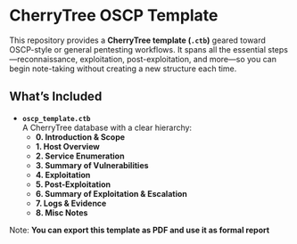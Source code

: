 # CherryTree OSCP Template

This repository provides a **CherryTree template (`.ctb`)** geared toward OSCP-style or general pentesting workflows. It spans all the essential steps—reconnaissance, exploitation, post-exploitation, and more—so you can begin note-taking without creating a new structure each time.

## What’s Included

- **`oscp_template.ctb`**  
  A CherryTree database with a clear hierarchy:
  - **0. Introduction & Scope**  
  - **1. Host Overview**  
  - **2. Service Enumeration**  
  - **3. Summary of Vulnerabilities**  
  - **4. Exploitation**  
  - **5. Post-Exploitation**  
  - **6. Summary of Exploitation & Escalation**  
  - **7. Logs & Evidence**  
  - **8. Misc Notes**

Note: **You can export this template as PDF and use it as formal report**
